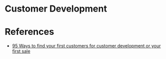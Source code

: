 # Customer Development

# References
* [95 Ways to find your first customers for customer development or your first sale](https://jasonevanish.com/2013/08/11/95-ways-to-find-your-first-customers-for-customer-development-or-your-first-sale)